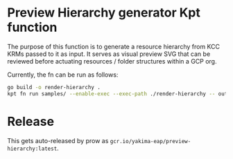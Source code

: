 # Preview Hierarchy generator Kpt function

The purpose of this function is to generate a resource hierarchy from KCC KRMs
passed to it as input. It serves as visual preview SVG that can be reviewed
before actuating resources / folder structures within a GCP org.

Currently, the fn can be run as follows:

```bash
go build -o render-hierarchy .
kpt fn run samples/ --enable-exec --exec-path ./render-hierarchy -- output=test.svg
```

# Release

This gets auto-released by prow as `gcr.io/yakima-eap/preview-hierarchy:latest`.